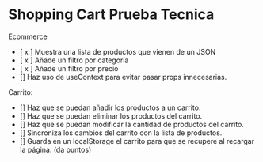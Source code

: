 # Shopping Cart Prueba Tecnica

Ecommerce

- [ x ] Muestra una lista de productos que vienen de un JSON
- [ x ] Añade un filtro por categoría
- [ x ] Añade un filtro por precio
- [] Haz uso de useContext para evitar pasar props innecesarias.

Carrito:

- [] Haz que se puedan añadir los productos a un carrito.
- [] Haz que se puedan eliminar los productos del carrito.
- [] Haz que se puedan modificar la cantidad de productos del carrito.
- [] Sincroniza los cambios del carrito con la lista de productos.
- [] Guarda en un localStorage el carrito para que se recupere al recargar la página. (da puntos)